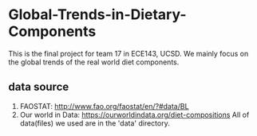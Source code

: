 # Global-Trends-in-Dietary-Components
This is the final project for team 17 in ECE143, UCSD. We mainly focus on the global trends of the real world diet components.

## data source
1. FAOSTAT: http://www.fao.org/faostat/en/?#data/BL
2. Our world in Data: https://ourworldindata.org/diet-compositions
All of data(files) we used are in the 'data' directory.
